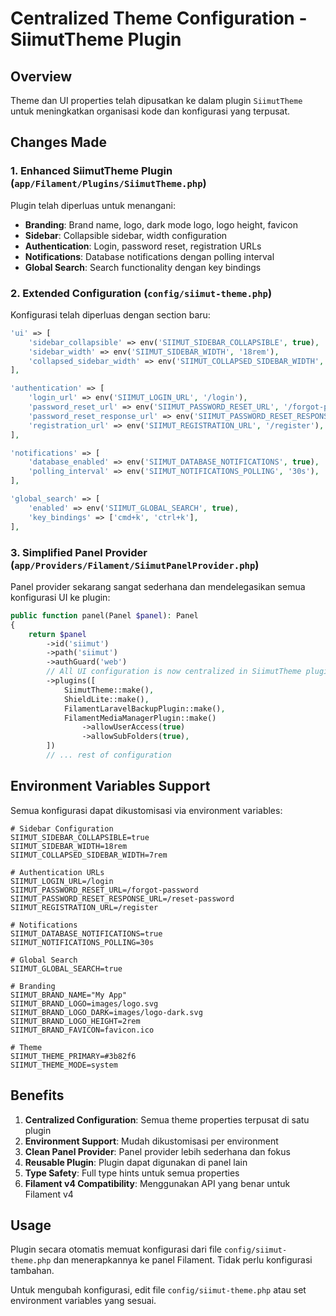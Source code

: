 # Centralized Theme Configuration - SiimutTheme Plugin

## Overview

Theme dan UI properties telah dipusatkan ke dalam plugin `SiimutTheme` untuk meningkatkan organisasi kode dan konfigurasi yang terpusat.

## Changes Made

### 1. Enhanced SiimutTheme Plugin (`app/Filament/Plugins/SiimutTheme.php`)

Plugin telah diperluas untuk menangani:
- **Branding**: Brand name, logo, dark mode logo, logo height, favicon
- **Sidebar**: Collapsible sidebar, width configuration
- **Authentication**: Login, password reset, registration URLs
- **Notifications**: Database notifications dengan polling interval
- **Global Search**: Search functionality dengan key bindings

### 2. Extended Configuration (`config/siimut-theme.php`)

Konfigurasi telah diperluas dengan section baru:

```php
'ui' => [
    'sidebar_collapsible' => env('SIIMUT_SIDEBAR_COLLAPSIBLE', true),
    'sidebar_width' => env('SIIMUT_SIDEBAR_WIDTH', '18rem'),
    'collapsed_sidebar_width' => env('SIIMUT_COLLAPSED_SIDEBAR_WIDTH', '7rem'),
],

'authentication' => [
    'login_url' => env('SIIMUT_LOGIN_URL', '/login'),
    'password_reset_url' => env('SIIMUT_PASSWORD_RESET_URL', '/forgot-password'),
    'password_reset_response_url' => env('SIIMUT_PASSWORD_RESET_RESPONSE_URL', '/reset-password'),
    'registration_url' => env('SIIMUT_REGISTRATION_URL', '/register'),
],

'notifications' => [
    'database_enabled' => env('SIIMUT_DATABASE_NOTIFICATIONS', true),
    'polling_interval' => env('SIIMUT_NOTIFICATIONS_POLLING', '30s'),
],

'global_search' => [
    'enabled' => env('SIIMUT_GLOBAL_SEARCH', true),
    'key_bindings' => ['cmd+k', 'ctrl+k'],
],
```

### 3. Simplified Panel Provider (`app/Providers/Filament/SiimutPanelProvider.php`)

Panel provider sekarang sangat sederhana dan mendelegasikan semua konfigurasi UI ke plugin:

```php
public function panel(Panel $panel): Panel
{
    return $panel
        ->id('siimut')
        ->path('siimut')
        ->authGuard('web')
        // All UI configuration is now centralized in SiimutTheme plugin
        ->plugins([
            SiimutTheme::make(),
            ShieldLite::make(),
            FilamentLaravelBackupPlugin::make(),
            FilamentMediaManagerPlugin::make()
                ->allowUserAccess(true)
                ->allowSubFolders(true),
        ])
        // ... rest of configuration
```

## Environment Variables Support

Semua konfigurasi dapat dikustomisasi via environment variables:

```env
# Sidebar Configuration
SIIMUT_SIDEBAR_COLLAPSIBLE=true
SIIMUT_SIDEBAR_WIDTH=18rem
SIIMUT_COLLAPSED_SIDEBAR_WIDTH=7rem

# Authentication URLs
SIIMUT_LOGIN_URL=/login
SIIMUT_PASSWORD_RESET_URL=/forgot-password
SIIMUT_PASSWORD_RESET_RESPONSE_URL=/reset-password
SIIMUT_REGISTRATION_URL=/register

# Notifications
SIIMUT_DATABASE_NOTIFICATIONS=true
SIIMUT_NOTIFICATIONS_POLLING=30s

# Global Search
SIIMUT_GLOBAL_SEARCH=true

# Branding
SIIMUT_BRAND_NAME="My App"
SIIMUT_BRAND_LOGO=images/logo.svg
SIIMUT_BRAND_LOGO_DARK=images/logo-dark.svg
SIIMUT_BRAND_LOGO_HEIGHT=2rem
SIIMUT_BRAND_FAVICON=favicon.ico

# Theme
SIIMUT_THEME_PRIMARY=#3b82f6
SIIMUT_THEME_MODE=system
```

## Benefits

1. **Centralized Configuration**: Semua theme properties terpusat di satu plugin
2. **Environment Support**: Mudah dikustomisasi per environment
3. **Clean Panel Provider**: Panel provider lebih sederhana dan fokus
4. **Reusable Plugin**: Plugin dapat digunakan di panel lain
5. **Type Safety**: Full type hints untuk semua properties
6. **Filament v4 Compatibility**: Menggunakan API yang benar untuk Filament v4

## Usage

Plugin secara otomatis memuat konfigurasi dari file `config/siimut-theme.php` dan menerapkannya ke panel Filament. Tidak perlu konfigurasi tambahan.

Untuk mengubah konfigurasi, edit file `config/siimut-theme.php` atau set environment variables yang sesuai.
